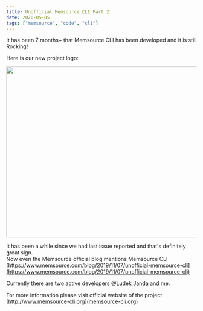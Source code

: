 ```yaml
---
title: Unofficial Memsource CLI Part 2
date: 2020-05-05
tags: ["memsource", "code", "cli"]
---
```


It has been 7 months+ that Memsource CLI has been developed and it is still Rocking!  

Here is our new project logo:

<a href="https://zerodayz.gitlab.io/img/memsource-logo.png"><img src="https://zerodayz.gitlab.io/img/memsource-logo.png" width="605" height="454"></a>


It has been a while since we had last issue reported and that's definitely great sign.  
Now even the Memsource official blog mentions Memsource CLI [https://www.memsource.com/blog/2019/11/07/unofficial-memsource-cli](https://www.memsource.com/blog/2019/11/07/unofficial-memsource-cli)

Currently there are two active developers @Ludek Janda and me. 


For more information please visit official website of the project [http://www.memsource-cli.org](memsource-cli.org)
